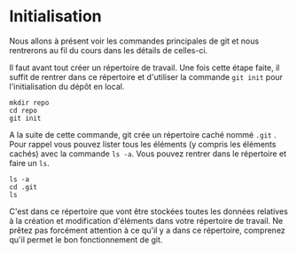 # Initialisation

Nous allons à présent voir les commandes principales de git et nous rentrerons au fil du cours dans les détails de celles-ci.

Il faut avant tout créer un répertoire de travail. Une fois cette étape faite, il suffit de rentrer dans ce répertoire et d'utiliser la commande `git init` pour l'initialisation du dépôt en local.

```shell
mkdir repo
cd repo
git init
```

A la suite de cette commande, git crée un répertoire caché nommé `.git` . Pour rappel vous pouvez lister tous les éléments (y compris les éléments cachés) avec la commande `ls -a`. Vous pouvez rentrer dans le répertoire et faire un `ls`.

```shell
ls -a
cd .git
ls
```

C'est dans ce répertoire que vont être stockées toutes les données relatives à la création et modification d'éléments dans votre répertoire de travail. Ne prêtez pas forcément attention à ce qu'il y a dans ce répertoire, comprenez qu'il permet le bon fonctionnement de git.
